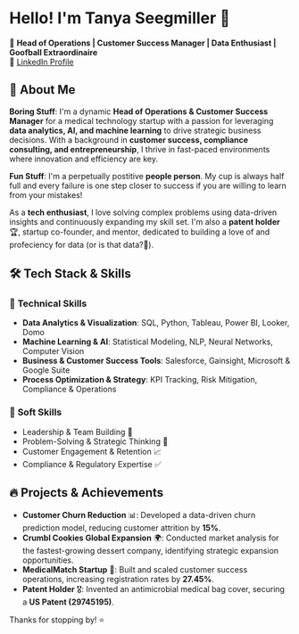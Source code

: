 # Hello! I'm Tanya Seegmiller 👋

🚀 **Head of Operations | Customer Success Manager | Data Enthusiast | Goofball Extraordinaire**  
🔗 [LinkedIn Profile](https://www.linkedin.com/in/tanya-seegmiller-6031939a/)

## 🚀 About Me  
**Boring Stuff**: I'm a dynamic **Head of Operations & Customer Success Manager** for a medical technology startup with a passion for leveraging **data analytics, AI, and machine learning** to drive strategic business decisions. With a background in **customer success, compliance consulting, and entrepreneurship**, I thrive in fast-paced environments where innovation and efficiency are key.

**Fun Stuff**: I'm a perpetually postitive **people person**. My cup is always half full and every failure is one step closer to success if you are willing to learn from your mistakes!

As a **tech enthusiast**, I love solving complex problems using data-driven insights and continuously expanding my skill set. I'm also a **patent holder** 🏆, startup co-founder, and mentor, dedicated to building a love of and profeciency for data (or is that data?🤭).  

## 🛠️ Tech Stack & Skills

### 🔹 **Technical Skills**  
- **Data Analytics & Visualization**: SQL, Python, Tableau, Power BI, Looker, Domo  
- **Machine Learning & AI**: Statistical Modeling, NLP, Neural Networks, Computer Vision  
- **Business & Customer Success Tools**: Salesforce, Gainsight, Microsoft & Google Suite  
- **Process Optimization & Strategy**: KPI Tracking, Risk Mitigation, Compliance & Operations  

### 🔹 **Soft Skills**  
- Leadership & Team Building 🤝  
- Problem-Solving & Strategic Thinking 🧠  
- Customer Engagement & Retention 📈  
- Compliance & Regulatory Expertise ✅  

## 🔥 Projects & Achievements
- **Customer Churn Reduction** 📊: Developed a data-driven churn prediction model, reducing customer attrition by **15%**.
- **Crumbl Cookies Global Expansion** 🌍: Conducted market analysis for the fastest-growing dessert company, identifying strategic expansion opportunities.
- **MedicalMatch Startup** 🏥: Built and scaled customer success operations, increasing registration rates by **27.45%**.
- **Patent Holder** 🎖️: Invented an antimicrobial medical bag cover, securing a **US Patent (29745195)**.

Thanks for stopping by! ⭐ 

